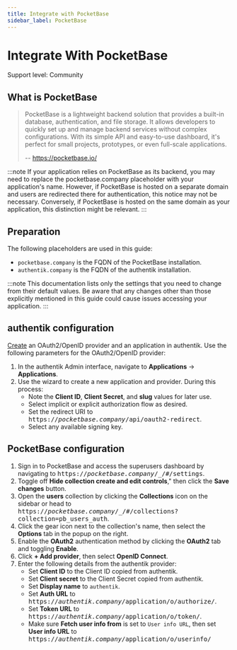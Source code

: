 ```yaml
---
title: Integrate with PocketBase
sidebar_label: PocketBase
---
```


# Integrate With PocketBase

<span class="badge badge--secondary">Support level: Community</span>

## What is PocketBase

> PocketBase is a lightweight backend solution that provides a built-in database, authentication, and file storage.
> It allows developers to quickly set up and manage backend services without complex configurations.
> With its simple API and easy-to-use dashboard, it's perfect for small projects, prototypes, or even full-scale applications.
>
> -- https://pocketbase.io/

:::note
If your application relies on PocketBase as its backend, you may need to replace the pocketbase.company placeholder with your application's name.
However, if PocketBase is hosted on a separate domain and users are redirected there for authentication, this notice may not be necessary. Conversely, if PocketBase is hosted on the same domain as your application, this distinction might be relevant.
:::

## Preparation

The following placeholders are used in this guide:

- `pocketbase.company` is the FQDN of the PocketBase installation.
- `authentik.company` is the FQDN of the authentik installation.

:::note
This documentation lists only the settings that you need to change from their default values. Be aware that any changes other than those explicitly mentioned in this guide could cause issues accessing your application.
:::

## authentik configuration

[Create](https://docs.goauthentik.io/docs/add-secure-apps/applications/manage_apps#add-new-applications) an OAuth2/OpenID provider and an application in authentik. Use the following parameters for the OAuth2/OpenID provider:

1. In the authentik Admin interface, navigate to **Applications** -> **Applications**.
2. Use the wizard to create a new application and provider. During this process:
    - Note the **Client ID**, **Client Secret**, and **slug** values for later use.
    - Select implicit or explicit authorization flow as desired.
    - Set the redirect URI to <kbd>https://<em>pocketbase.company</em>/api/oauth2-redirect</kbd>.
    - Select any available signing key.

## PocketBase configuration

1. Sign in to PocketBase and access the superusers dashboard by navigating to <kbd>https://<em>pocketbase.company</em>/\_/#/settings</kbd>.
2. Toggle off **Hide collection create and edit controls**," then click the **Save changes** button.
3. Open the **users** collection by clicking the **Collections** icon on the sidebar or head to <kbd>https://<em>pocketbase.company</em>/\_/#/collections?collection=pb_users_auth</kbd>.
4. Click the gear icon next to the collection's name, then select the **Options** tab in the popup on the right.
5. Enable the **OAuth2** authentication method by clicking the **OAuth2** tab and toggling **Enable**.
6. Click **+ Add provider**, then select **OpenID Connect**.
7. Enter the following details from the authentik provider:
    - Set **Client ID** to the Client ID copied from authentik.
    - Set **Client secret** to the Client Secret copied from authentik.
    - Set **Display name** to `authentik`.
    - Set **Auth URL** to <kbd>https://<em>authentik.company</em>/application/o/authorize/</kbd>.
    - Set **Token URL** to <kbd>https://<em>authentik.company</em>/application/o/token/</kbd>.
    - Make sure **Fetch user info from** is set to `User info URL`, then set **User info URL** to <kbd>https://<em>authentik.company</em>/application/o/userinfo/</kbd>
